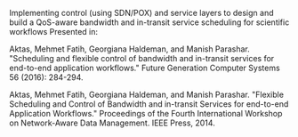 Implementing control (using SDN/POX) and service layers to design and build a QoS-aware bandwidth and in-transit service scheduling for scientific workflows Presented in:

Aktas, Mehmet Fatih, Georgiana Haldeman, and Manish Parashar. "Scheduling and flexible control of bandwidth and in-transit services for end-to-end application workflows." Future Generation Computer Systems 56 (2016): 284-294.

Aktas, Mehmet Fatih, Georgiana Haldeman, and Manish Parashar. "Flexible Scheduling and Control of Bandwidth and in-transit Services for end-to-end Application Workflows." Proceedings of the Fourth International Workshop on Network-Aware Data Management. IEEE Press, 2014.
